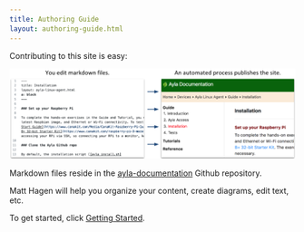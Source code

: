```yaml
---
title: Authoring Guide
layout: authoring-guide.html
---
```


Contributing to this site is easy:

<img src="md-to-site.png" width="680">

Markdown files reside in the [ayla-documentation](https://github.com/AylaNetworks/ayla-documentation) Github repository.

Matt Hagen will help you organize your content, create diagrams, edit text, etc.

To get started, click [Getting Started](getting-started).